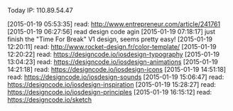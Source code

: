 Today IP: 110.89.54.47


[2015-01-19 05:53:35] read: http://www.entrepreneur.com/article/241761
[2015-01-19 06:27:56] read design code agin
[2015-01-19 07:18:17] just finish the "Time For Break" V1 design, seems pretty easy!
[2015-01-19 12:20:11] read: http://www.rocket-design.fr/color-template/
[2015-01-19 12:20:22] read: https://designcode.io/iosdesign-typography
[2015-01-19 13:04:23] read: https://designcode.io/iosdesign-animations
[2015-01-19 14:21:18] read: https://designcode.io/iosdesign-icons
[2015-01-19 14:51:18] read: https://designcode.io/iosdesign-sounds
[2015-01-19 15:06:47] read: https://designcode.io/iosdesign-inspiration
[2015-01-19 15:28:27] read: https://designcode.io/iosdesign-principles
[2015-01-19 16:15:12] read: https://designcode.io/sketch